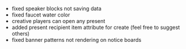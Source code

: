 - fixed speaker blocks not saving data
- fixed faucet water color
- creative players can open any present
- added present recipient item attribute for create (feel free to suggest others)
- fixed banner patterns not rendering on notice boards